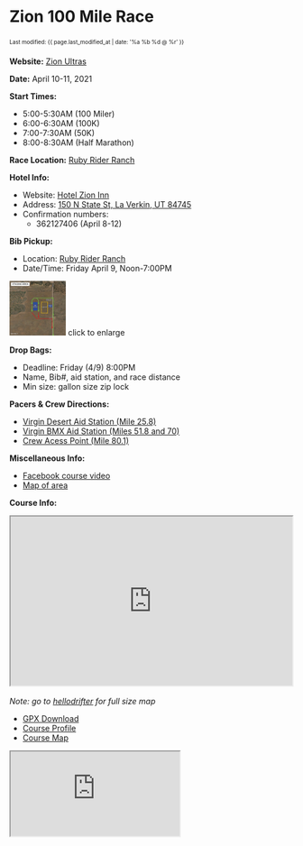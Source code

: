 ---
---
# Zion 100 Mile Race 
<sub><sup>Last modified: {{ page.last_modified_at | date: '%a %b %d @ %r' }}</sup></sub>


**Website:** [Zion Ultras](https://vacationraces.com/ultras/zion)

**Date:** April 10-11, 2021

**Start Times:**
* 5:00-5:30AM (100 Miler)
* 6:00-6:30AM (100K)
* 7:00-7:30AM (50K)
* 8:00-8:30AM (Half Marathon)

**Race Location:** [Ruby Rider Ranch](https://bit.ly/rrr-map)

**Hotel Info:** 
* Website: [Hotel Zion Inn](https://hotelzioninn.com)
* Address: [150 N State St, La Verkin, UT 84745](https://g.page/HotelZionInn?share)
* Confirmation numbers:
  - 362127406 (April 8-12)

**Bib Pickup:** 
* Location: [Ruby Rider Ranch](https://bit.ly/rrr-map)
* Date/Time: Friday April 9, Noon-7:00PM


<a href="2021-Zion-Drive-thru-bib-pickup.png"><img src="2021-Zion-Drive-thru-bib-pickup.png" width="100" /></a> 
click to enlarge

**Drop Bags:**
* Deadline: Friday (4/9) 8:00PM
* Name, Bib#, aid station, and race distance
* Min size: gallon size zip lock

**Pacers & Crew Directions:**
* [Virgin Desert Aid Station (Mile 25.8)](https://goo.gl/maps/p5rxFZBoznb8urrRA)
* [Virgin BMX Aid Station (Miles 51.8 and 70)](https://goo.gl/maps/fnpPxPqkrCe2ybTZ8)
* [Crew Acess Point (Mile 80.1)](https://goo.gl/maps/4kyo1vqHFaVM8Qwy9)

**Miscellaneous Info:**
* [Facebook course video]( https://www.facebook.com/watch/live/?v=758444185083165&ref=watch_permalink)
* [Map of area](https://www.trailforks.com/trails/map/?lat=37.12523&lon=-113.13548&z=12.2&activitytype=1)

**Course Info:**

<iframe src='https://www.hellodrifter.com/embedded/v1/dlvbdd' width="500" height="300"></iframe>

_Note: go to [hellodrifter](https://www.hellodrifter.com/routes/2021-zion-100-mile-by-ak#) for full size map_

* [GPX Download](2021-zion-100M.gpx)
* [Course Profile](2021-zion-100M-profile.png)
* [Course Map](2021-zion-100M-map.png)

<style>
.responsive-wrap iframe{ max-width: 100%;}
</style>
<div class="responsive-wrap">
<iframe src="https://docs.google.com/spreadsheets/d/e/2PACX-1vSPloevHtXPqV7GEfZ7ghUs7sSI-3UDpvd_RXR7QG8fiqZfZQeIneTkneSkBTZZhVd4b-WVUreSwgdO/pubhtml?gid=796406574&amp;single=true&amp;widget=true&amp;headers=false"></iframe>
</div>